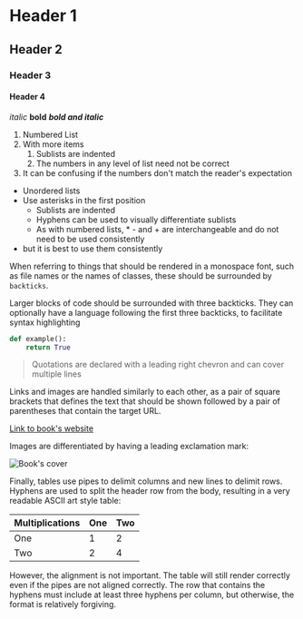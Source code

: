 # Header 1
## Header 2
### Header 3
#### Header 4

_italic_ **bold** **_bold and italic_**

1. Numbered List
2. With more items
    1. Sublists are indented
    1. The numbers in any level of list need not be correct
3. It can be confusing if the numbers don't match the reader's expectation

* Unordered lists
* Use asterisks in the first position
    - Sublists are indented
    - Hyphens can be used to visually differentiate sublists
    + As with numbered lists, * - and + are interchangeable and do not need to be used consistently
* but it is best to use them consistently

When referring to things that should be rendered in a monospace font, such as file names or the names of classes, these should be surrounded by `backticks`.

Larger blocks of code should be surrounded with three backticks. They can optionally have a language following the first three backticks, to facilitate syntax highlighting
```python
def example():
    return True
```

> Quotations are declared with a leading right chevron
> and can cover multiple lines

Links and images are handled similarly to each other, as a pair of square brackets that defines the text that should be shown followed by a pair of parentheses that contain the target URL.

[Link to book's website](https://advancedpython.dev)

Images are differentiated by having a leading exclamation mark:

![Book's cover](https://advancedpython.dev/cover.png)

Finally, tables use pipes to delimit columns and new lines to delimit rows. Hyphens are used to split the header row from the body, resulting in a very readable ASCII art style table:


| Multiplications | One | Two |
| --------------- | --- | --- |
| One             |  1  |  2  |
| Two             |  2  |  4  |

However, the alignment is not important. The table will still render correctly even if the pipes are not aligned correctly. The row that contains the hyphens must include at least three hyphens per column, but otherwise, the format is relatively forgiving.

